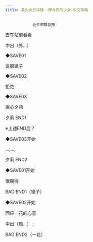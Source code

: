 ```yaml
---
title: 美少女万华镜 -罪与罚的少女-中文攻略
---
```


                让夕莉帮我擦

去车站前看看

中出（外…）

◆SAVE01

说服镜子

◆SAVE02

拒绝

◆SAVE03

担心夕莉



夕莉 END1



※上述END后？

◆SAVE03开始

…;…;



夕莉 END2



◆SAVE01开始

很期待



BAD END1（镜子）



◆SAVE02开始

回应一花的心意

中出（颜…） ;



BAD END2（一花）


              
